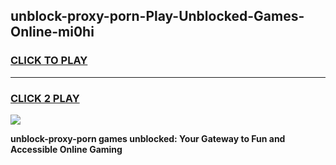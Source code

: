 
## unblock-proxy-porn-Play-Unblocked-Games-Online-mi0hi
<h3>
<a href="https://premium76.site?title=unblock-proxy-porn&ref=25A">CLICK TO PLAY</a></h3>
<hr>

<h3>
<a href="https://premium76.site?title=unblock-proxy-porn&ref=25A">CLICK 2 PLAY</a>
  
</h3>

<a href="https://premium76.site?title=unblock-proxy-porn&ref=25A"><img src="https://clearcache.store/games.png"></a>


**unblock-proxy-porn games unblocked: Your Gateway to Fun and Accessible Online Gaming**
